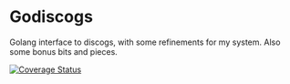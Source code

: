 # Godiscogs
Golang interface to discogs, with some refinements for my system. Also some bonus bits and pieces.

[![Coverage Status](https://coveralls.io/repos/github/brotherlogic/go-discogs/badge.svg?branch=master)](https://coveralls.io/github/brotherlogic/go-discogs?branch=master)
